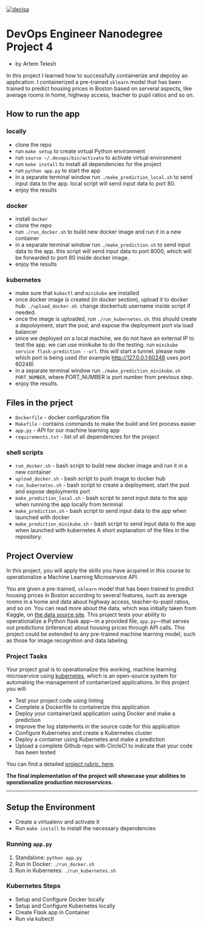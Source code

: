 [![decisa](https://circleci.com/gh/decisa/Udacity-DevOps-Project4.svg?style=svg)](https://app.circleci.com/pipelines/github/decisa/Udacity-DevOps-Project4)

# DevOps Engineer Nanodegree Project 4
- by Artem Telesh

In this project I learned how to successfully containerize and depoloy an application.
I containerized a pre-trained `sklearn` model that has been trained to predict housing prices in Boston based on serveral aspects, like average rooms in home, highway access, teacher to pupil ratios and so on.

## How to run the app
### locally 
- clone the repo
- run `make setup` to create virtual Python environment
- run `source ~/.devops/bin/activate` to activate virtual environment
- run `make install` to install all dependencies for the project
- run `python app.py` to start the app
- in a separate terminal window run `./make_prediction_local.sh` to send input data to the app. local script will send input data to port 80.
- enjoy the results

### docker
- install `docker`
- clone the repo
- run `./run_docker.sh` to build new docker image and run it in a new container
- in a separate terminal window run `./make_prediction.sh` to send input data to the app. this script will send input data to port 8000, which will be forwarded to port 80 inside docker image.
- enjoy the results

### kubernetes
- make sure that `kubectl` and `minikube` are installed
- once docker image is created (in docker section), upload it to docker hub: `./upload_docker.sh`. change dockerhub username inside script if needed. 
- once the image is uploaded, run `./run_kubernetes.sh`. this should create a depoloyment, start the pod, and expose the deployment port via load balancer
- since we deployed on a local machine, we do not have an external IP to test the app. we can use minikube to do the testing. run `minikube service flask-prediction --url`. this will start a tunnel. please note which port is being used (for example http://127.0.0.1:60248  uses port 60248)
- in a separate terminal window run `./make_prediction_minikube.sh PORT_NUMBER`, where PORT_NUMBER is port number from previous step.
- enjoy the results.



## Files  in the prject
- `Dockerfile` - docker configuration file
- `Makefile` - contains commands to make the build and lint process easier
- `app.py` - API for our machine learning app
- `requirements.txt` - list of all dependencies for the project

### shell scripts
- `run_docker.sh` - bash script to build new docker image and run it in a new container
- `upload_docker.sh` - bash script to push image to docker hub
- `run_kubernetes.sh` - bash script to create a deployment, start the pod and expose deployments port
- `make_prediction_local.sh` - bash script to send input data to the app when running the app locally from terminal
- `make_prediction.sh` - bash script to send input data to the app when launched with docker
- `make_prediction_minikube.sh` - bash script to send input data to the app when launched with kubernetes
A short explanation of the files in the repository.


## Project Overview

In this project, you will apply the skills you have acquired in this course to operationalize a Machine Learning Microservice API. 

You are given a pre-trained, `sklearn` model that has been trained to predict housing prices in Boston according to several features, such as average rooms in a home and data about highway access, teacher-to-pupil ratios, and so on. You can read more about the data, which was initially taken from Kaggle, on [the data source site](https://www.kaggle.com/c/boston-housing). This project tests your ability to operationalize a Python flask app—in a provided file, `app.py`—that serves out predictions (inference) about housing prices through API calls. This project could be extended to any pre-trained machine learning model, such as those for image recognition and data labeling.

### Project Tasks

Your project goal is to operationalize this working, machine learning microservice using [kubernetes](https://kubernetes.io/), which is an open-source system for automating the management of containerized applications. In this project you will:
* Test your project code using linting
* Complete a Dockerfile to containerize this application
* Deploy your containerized application using Docker and make a prediction
* Improve the log statements in the source code for this application
* Configure Kubernetes and create a Kubernetes cluster
* Deploy a container using Kubernetes and make a prediction
* Upload a complete Github repo with CircleCI to indicate that your code has been tested

You can find a detailed [project rubric, here](https://review.udacity.com/#!/rubrics/2576/view).

**The final implementation of the project will showcase your abilities to operationalize production microservices.**

---

## Setup the Environment

* Create a virtualenv and activate it
* Run `make install` to install the necessary dependencies

### Running `app.py`

1. Standalone:  `python app.py`
2. Run in Docker:  `./run_docker.sh`
3. Run in Kubernetes:  `./run_kubernetes.sh`

### Kubernetes Steps

* Setup and Configure Docker locally
* Setup and Configure Kubernetes locally
* Create Flask app in Container
* Run via kubectl
